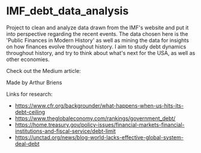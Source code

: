 # IMF_debt_data_analysis
Project to clean and analyze data drawn from the IMF's website and put it into perspective regarding the recent events. The data chosen here is the 'Public Finances in Modern History' as well as mining the data for insights on how finances evolve throughout history.
I aim to study debt dynamics throughout history, and try to think about what's next for the USA, as well as other economies.

Check out the Medium article:

Made by Arthur Briens 


Links for research:

-  https://www.cfr.org/backgrounder/what-happens-when-us-hits-its-debt-ceiling
-  https://www.theglobaleconomy.com/rankings/government_debt/
-  https://home.treasury.gov/policy-issues/financial-markets-financial-institutions-and-fiscal-service/debt-limit
-  https://unctad.org/news/blog-world-lacks-effective-global-system-deal-debt
